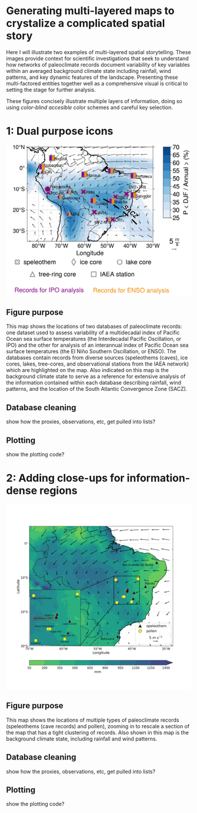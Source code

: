 # Generating multi-layered maps to crystalize a complicated spatial story

Here I will illustrate two examples of multi-layered spatial storytelling. These images provide context for scientific investigations that seek to understand how networks of paleoclimate records document variability of key variables within an averaged background climate state including rainfall, wind patterns, and key dynamic features of the landscape. Presenting these multi-factored entities together well as a comprehensive visual is critical to setting the stage for further analysis.  

These figures concisely illustrate multiple layers of information, doing so using *color-blind accesible* color schemes and careful key selection. 

# 1: Dual purpose icons
![Proxy locations](/assets/proxy_locs.png)

## Figure purpose
This map shows the locations of two databases of paleoclimate records: one dataset used to assess variability of a multidecadal index of Pacific Ocean sea surface temperatures (the Interdecadal Pacific Oscillation, or IPO) and the other for analysis of an interannual index of Pacific Ocean sea surface temperatures (the El Niño Southern Oscillation, or ENSO). The databases contain records from diverse sources (speleothems (caves), ice cores, lakes, tree-cores, and observational stations from the IAEA network) which are highlighted on the map. Also indicated on this map is the background climate state to serve as a reference for extensive analysis of the information contained within each database describing rainfall, wind patterns, and the location of the South Atlantic Convergence Zone (SACZ). 

## Database cleaning

show how the proxies, observations, etc, get pulled into lists? 

## Plotting

show the plotting code?


# 2: Adding close-ups for information-dense regions

![Proxy locations with close up](/assets/proxy_locs_close.jpg)

## Figure purpose
This map shows the locations of multiple types of paleoclimate records (speleothems (cave records) and pollen), zooming in to rescale a section of the map that has a tight clustering of records. Also shown in this map is the background climate state, including rainfall and wind patterns.

## Database cleaning

show how the proxies, observations, etc, get pulled into lists? 

## Plotting

show the plotting code?
